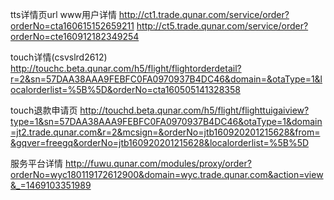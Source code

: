 tts详情页url
www用户详情
http://ct1.trade.qunar.com/service/order?orderNo=cta160615152659211
http://ct5.trade.qunar.com/service/order?orderNo=cte160912182349254

touch详情(csvslrd2612)
http://touchc.beta.qunar.com/h5/flight/flightorderdetail?r=2&sn=57DAA38AAA9FEBFC0FA0970937B4DC46&domain=&otaType=1&localorderlist=%5B%5D&orderNo=cta160505141328358

touch退款申请页
http://touchd.beta.qunar.com/h5/flight/flighttuigaiview?type=1&sn=57DAA38AAA9FEBFC0FA0970937B4DC46&otaType=1&domain=jt2.trade.qunar.com&r=2&mcsign=&orderNo=jtb160920201215628&from=&gqver=freegq&orderNo=jtb160920201215628&localorderlist=%5B%5D

服务平台详情
http://fuwu.qunar.com/modules/proxy/order?orderNo=wyc180119172612900&domain=wyc.trade.qunar.com&action=view&_=1469103351989
